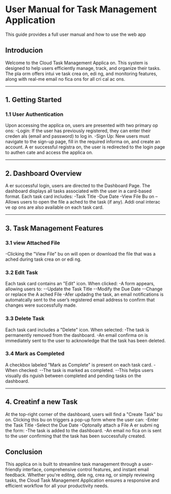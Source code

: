 
# User Manual for Task Management Application 

This guide provides a full user manual and how to use the web app
## Introducion
Welcome to the Cloud Task Management Applica on. This system is designed to help users 
efficiently manage, track, and organize their tasks. The pla orm offers intui ve task crea on, 
edi ng, and monitoring features, along with real-me email no fica ons for all cri cal ac ons.

---

## 1. Getting Started
### 1.1 User Authentication
Upon accessing the applica on, users are presented with two primary op ons: 
-Login: If the user has previously registered, they can enter their creden als (email and 
password) to log in. 
-Sign Up: New users must navigate to the sign-up page, fill in the required informa on, 
and create an account. A er successful registra on, the user is redirected to the login 
page to authen cate and access the applica on.

---
## 2. Dashboard Overview
A er successful login, users are directed to the Dashboard Page. The dashboard displays all 
tasks associated with the user in a card-based format. 
Each task card includes: 
-Task Title 
-Due Date 
-View File Bu on – Allows users to open the file a ached to the task (if any). 
Addi onal interac ve op ons are also available on each task card.

---
## 3. Task Management Features
### 3.1 view Attached File
-Clicking the "View File" bu on will open or download the file that was a ached during 
task crea on or edi ng.
### 3.2 Edit Task
Each task card contains an "Edit" icon. When clicked: 
-A form appears, allowing users to: 
 --Update the Task Title 
 --Modify the Due Date 
 --Change or replace the A ached File 
-Afer updadng the task, an email notifications is automatcally sent to the user’s 
registered email address to confirm that changes were successfully made.
### 3.3 Delete Task
Each task card includes a "Delete" icon. When selected: 
-The task is permanently removed from the dashboard. 
-An email confirma on is immediately sent to the user to acknowledge that the task has 
been deleted.
### 3.4 Mark as Completed
A checkbox labeled "Mark as Complete" is present on each task card. 
-When checked: 
--The task is marked as completed. 
--This helps users visually dis nguish between completed and pending tasks on the 
dashboard.

---

## 4. Creatinf a new Task
At the top-right corner of the dashboard, users will find a "Create Task" bu on. Clicking this 
bu on triggers a pop-up form where the user can: 
-Enter the Task Title 
-Select the Due Date 
-Optonally attach a File 
A er submi ng the form: 
-The task is added to the dashboard. 
-An email no fica on is sent to the user confirming that the task has been successfully 
created.
## Conclusion
This applica on is built to streamline task management through a user-friendly interface, 
comprehensive control features, and instant email feedback. Whether you're editng, dele ng, 
crea ng, or simply reviewing tasks, the Cloud Task Management Application ensures a 
responsive and efficient workflow for all your productivity needs.


